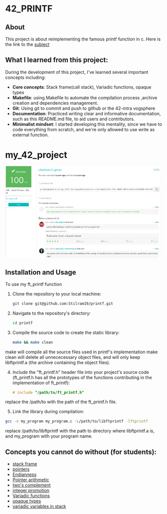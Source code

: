 # 42_PRINTF

## About

This project is about reimplementing the famous printf function in c. Here is the link to the [subject](https://cdn.intra.42.fr/pdf/pdf/126098/en.subject.pdf)

## What I learned from this project:

During the development of this project, I've learned several important concepts including:

- **Core concepts**: Stack frame(call stack), Variadic functions, opaque types                            
- **Makefile**: using Makefile to automate the compilation process ,archive creation and dependencies management.
- **Git**: Using git to commit and push to github or the 42-intra vogsphere
- **Documentation**: Practiced writing clear and informative documentation, such as this README.md file, to aid users and contributors.
- **Minimalist mindset**: I started developing this mentality, since we have to code everything from scratch,
and we're only allowed to use write as external function.

# my_42_project

![](/images/my_project.png)

## Installation and Usage

To use my ft_printf function

1. Clone the repository to your local machine:

   ```bash
   git clone git@github.com:Stilram19/printf.git
   ```

2. Navigate to the repository's directory:

    ```bash
    cd printf
    ```

3. Compile the source code to create the static library:

    ```bash
    make && make clean
    ```
make will compile all the source files used in printf's implementation
make clean will delete all unnececessary object files, and will only keep libftprintf.a (the archive containing the object files).

4. Include the "ft_printf.h" header file into your project's source code (ft_printf.h has all the prototypes of the functions contributing in the implementation of ft_printf):

    ```c
    # include "/path/to/ft_printf.h"
    ```

replace the /path/to with the path of the ft_printf.h file.

5. Link the library during compilation:

```bash
gcc -o my_program my_program.c -L/path/to/libftprintf -lftprintf
```
replace /path/to/libftprintf with the path to directory where libftprintf.a is,
and my_program with your program name.

## Concepts you cannot do without (for students):

- [stack frame](https://en.wikipedia.org/wiki/Call_stack)
- [pointers](https://en.wikipedia.org/wiki/Pointer_(computer_programming))  
- [Endianness](https://en.wikipedia.org/wiki/Endianness)  
- [Pointer arithmetic](https://www.geeksforgeeks.org/pointer-arithmetics-in-c-with-examples/)  
- [two's complement](https://en.wikipedia.org/wiki/Two%27s_complement)    
- [integer promotion](https://www.geeksforgeeks.org/integer-promotions-in-c/)
- [Variadic functions](https://www.geeksforgeeks.org/variadic-functions-in-c/)
- [opaque types](https://en.wikipedia.org/wiki/Opaque_data_type)
- [variadic variables in stack](https://stackoverflow.com/questions/63056235/how-are-variadic-variables-represented-on-the-stack)
